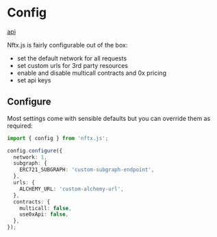 # Config

[api](api/variables/nftx_js.config)

Nftx.js is fairly configurable out of the box:

- set the default network for all requests
- set custom urls for 3rd party resources
- enable and disable multicall contracts and 0x pricing
- set api keys

## Configure

Most settings come with sensible defaults but you can override them as required:

```ts
import { config } from 'nftx.js';

config.configure({
  network: 1,
  subgraph: {
    ERC721_SUBGRAPH: 'custom-subgraph-endpoint',
  },
  urls: {
    ALCHEMY_URL: 'custom-alchemy-url',
  },
  contracts: {
    multicall: false,
    use0xApi: false,
  },
});
```
